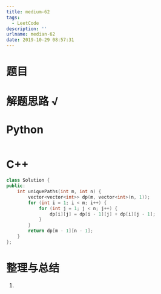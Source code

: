 ```yaml
---
title: medium-62
tags:
  - LeetCode
description: ''
urlname: median-62
date: 2019-10-29 08:57:31
---
```


# 题目





# 解题思路 √



# Python

```python

```

# C++

```cpp
class Solution {
public:
	int uniquePaths(int m, int n) {
		vector<vector<int>> dp(m, vector<int>(n, 1));
		for (int i = 1; i < m; i++) {
			for (int j = 1; j < n; j++) {
				dp[i][j] = dp[i - 1][j] + dp[i][j - 1];
			}
		}
		return dp[m - 1][n - 1];
	}
};
```



# 整理与总结

1. 

